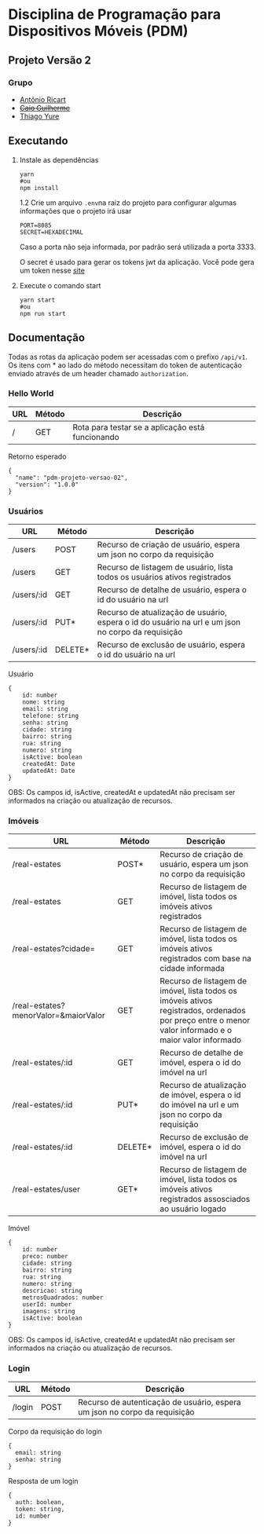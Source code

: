 # Disciplina de Programação para Dispositivos Móveis (PDM)
## Projeto Versão 2

### Grupo
 - [Antônio Ricart](https://github.com/ARJOM)
 - ~~[Caio Guilherme](https://github.com/caioguilherme10)~~
 - [Thiago Yure](https://github.com/ThiagoYure)


  ## Executando

 1. Instale as dependências
    ```
    yarn
    #ou
    npm install
    ```
    1.2 Crie um arquivo `.env`na raiz do projeto para configurar algumas informações que o projeto irá usar
    ```
    PORT=8085
    SECRET=HEXADECIMAL
    ```
    Caso a porta não seja informada, por padrão será utilizada a porta 3333.

    O secret é usado para gerar os tokens jwt da aplicação. Você pode gera um token nesse [site](https://www.browserling.com/tools/random-hex)

2. Execute o comando start
    ```
    yarn start
    #ou
    npm run start
    ```

## Documentação

Todas as rotas da aplicação podem ser acessadas com o prefixo `/api/v1`. Os itens com * ao lado do método necessitam do token de autenticação enviado através de um header chamado `authorization`.

### Hello World

 URL | Método | Descrição 
------|------------|-----
/ | GET | Rota para testar se a aplicação está funcionando

Retorno esperado
```
{
  "name": "pdm-projeto-versao-02",
  "version": "1.0.0"
}
```
### Usuários

 URL | Método | Descrição 
------|------------|-----
/users | POST | Recurso de criação de usuário, espera um json no corpo da requisição
/users | GET | Recurso de listagem de usuário, lista todos os usuários ativos registrados
/users/:id | GET | Recurso de detalhe de usuário, espera o id do usuário na url
/users/:id | PUT* | Recurso de atualização de usuário, espera o id do usuário na url e um json no corpo da requisição
/users/:id | DELETE* | Recurso de exclusão de usuário, espera o id do usuário na url

Usuário
```
{
    id: number
    nome: string
    email: string
    telefone: string
    senha: string
    cidade: string
    bairro: string
    rua: string
    numero: string
    isActive: boolean
    createdAt: Date
    updatedAt: Date
}
```
OBS: Os campos id, isActive, createdAt e updatedAt não precisam ser informados na criação ou atualização de recursos.

### Imóveis

 URL | Método | Descrição 
------|------------|-----
/real-estates | POST* | Recurso de criação de usuário, espera um json no corpo da requisição
/real-estates | GET | Recurso de listagem de imóvel, lista todos os imóveis ativos registrados
/real-estates?cidade= | GET | Recurso de listagem de imóvel, lista todos os imóveis ativos registrados com base na cidade informada
/real-estates?menorValor=&maiorValor | GET | Recurso de listagem de imóvel, lista todos os imóveis ativos registrados, ordenados por preço entre o menor valor informado e o maior valor informado
/real-estates/:id | GET | Recurso de detalhe de imóvel, espera o id do imóvel na url
/real-estates/:id | PUT* | Recurso de atualização de imóvel, espera o id do imóvel na url e um json no corpo da requisição
/real-estates/:id | DELETE* | Recurso de exclusão de imóvel, espera o id do imóvel na url
/real-estates/user | GET* | Recurso de listagem de imóvel, lista todos os imóveis ativos registrados assosciados ao usuário logado

Imóvel
```
{
    id: number
    preco: number
    cidade: string
    bairro: string
    rua: string
    numero: string
    descricao: string
    metrosQuadrados: number
    userId: number
    imagens: string
    isActive: boolean
}
```
OBS: Os campos id, isActive, createdAt e updatedAt não precisam ser informados na criação ou atualização de recursos.

### Login
URL | Método | Descrição 
------|------------|-----
/login | POST | Recurso de autenticação de usuário, espera um json no corpo da requisição

Corpo da requisição do login
```
{
  email: string
  senha: string
}
```

Resposta de um login
```
{
  auth: boolean,
  token: string,
  id: number
}
```
